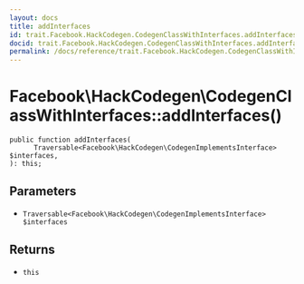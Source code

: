 ```yaml
---
layout: docs
title: addInterfaces
id: trait.Facebook.HackCodegen.CodegenClassWithInterfaces.addInterfaces
docid: trait.Facebook.HackCodegen.CodegenClassWithInterfaces.addInterfaces
permalink: /docs/reference/trait.Facebook.HackCodegen.CodegenClassWithInterfaces.addInterfaces.md
---
```

# Facebook\\HackCodegen\\CodegenClassWithInterfaces::addInterfaces()




``` Hack
public function addInterfaces(
      Traversable<Facebook\HackCodegen\CodegenImplementsInterface> $interfaces,
): this;
```




## Parameters




- ` Traversable<Facebook\HackCodegen\CodegenImplementsInterface> $interfaces `




## Returns




+ ` this `